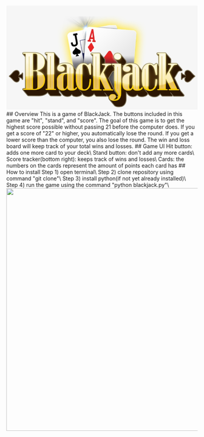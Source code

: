 <img src="https://github.com/rshen0210/blackjackgame/blob/main/Blackjacklogo.png" width=600>
## Overview
  This is a game of BlackJack. The buttons included in this game are "hit", "stand", and "score". The goal of this game is to get the highest score possible without passing 21 before the computer does. If you get a score of "22" or higher, you automatically lose the round. If you get a lower score than the computer, you also lose the round. The win and loss board will keep track of your total wins and losses. 
## Game UI
Hit button: adds one more card to your deck\
Stand button: don't add any more cards\
Score tracker(bottom right): keeps track of wins and losses\
Cards: the numbers on the cards represent the amount of points each card has
## How to install
Step 1) open terminal\
Step 2) clone repository using command "git clone"\
Step 3) install python(if not yet already installed)\
Step 4) run the game using the command "python blackjack.py"\
<img src="http://g.recordit.co/SJUzVzHbIK.gif" height=640 width=800><br>
